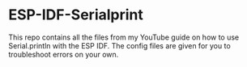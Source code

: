 # ESP-IDF-Serialprint
This repo contains all the files from my YouTube guide on how to use Serial.println with the ESP IDF. The config files are given for you to troubleshoot errors on your own.
